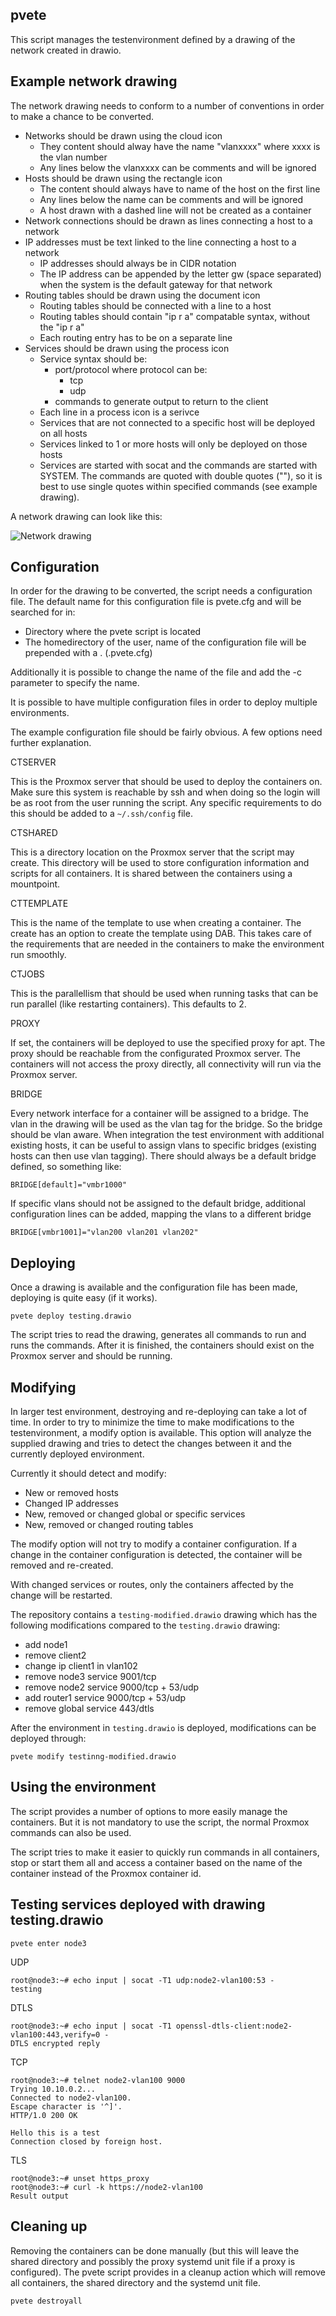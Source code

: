 ## pvete

This script manages the testenvironment defined by a drawing of the network created in drawio.

## Example network drawing

The network drawing needs to conform to a number of conventions in order to make a chance to be converted.

* Networks should be drawn using the cloud icon
  * They content should alway have the name "vlanxxxx" where xxxx is the vlan number
  * Any lines below the vlanxxxx can be comments and will be ignored
* Hosts should be drawn using the rectangle icon
  * The content should always have to name of the host on the first line
  * Any lines below the name can be comments and will be ignored
  * A host drawn with a dashed line will not be created as a container
* Network connections should be drawn as lines connecting a host to a network
* IP addresses must be text linked to the line connecting a host to a network
  * IP addresses should always be in CIDR notation
  * The IP address can be appended by the letter gw (space separated) when the system is the default gateway for that network
* Routing tables should be drawn using the document icon
  * Routing tables should be connected with a line to a host
  * Routing tables should contain "ip r a" compatable syntax, without the "ip r a"
  * Each routing entry has to be on a separate line
* Services should be drawn using the process icon
  * Service syntax should be:
    * port/protocol where protocol can be:
      * tcp
      * udp
    * commands to generate output to return to the client
  * Each line in a process icon is a serivce
  * Services that are not connected to a specific host will be deployed on all hosts
  * Services linked to 1 or more hosts will only be deployed on those hosts
  * Services are started with socat and the commands are started with SYSTEM. The commands are quoted with double quotes (""), so it is best to use single quotes within specified commands (see example drawing).

A network drawing can look like this:

![Network drawing](testing.drawio.png "Network drawing")

## Configuration

In order for the drawing to be converted, the script needs a configuration file. The default name for
this configuration file is pvete.cfg and will be searched for in:
* Directory where the pvete script is located
* The homedirectory of the user, name of the configuration file will be prepended with a . (.pvete.cfg)

Additionally it is possible to change the name of the file and add the -c parameter to specify the name.

It is possible to have multiple configuration files in order to deploy multiple environments.

The example configuration file should be fairly obvious. A few options need further explanation.

CTSERVER

This is the Proxmox server that should be used to deploy the containers on. Make sure this system is
reachable by ssh and when doing so the login will be as root from the user running the script. Any
specific requirements to do this should be added to a ```~/.ssh/config``` file.

CTSHARED

This is a directory location on the Proxmox server that the script may create. This directory will be used
to store configuration information and scripts for all containers. It is shared between the containers
using a mountpoint.

CTTEMPLATE

This is the name of the template to use when creating a container. The create has an option to create the
template using DAB. This takes care of the requirements that are needed in the containers to make the
environment run smoothly.

CTJOBS

This is the parallellism that should be used when running tasks that can be run parallel (like restarting
containers). This defaults to 2.

PROXY

If set, the containers will be deployed to use the specified proxy for apt. The proxy should be reachable
from the configurated Proxmox server. The containers will not access the proxy directly, all connectivity
will run via the Proxmox server.

BRIDGE

Every network interface for a container will be assigned to a bridge. The vlan in the drawing will be used
as the vlan tag for the bridge. So the bridge should be vlan aware.
When integration the test environment with additional existing hosts, it can be useful to assign vlans to
specific bridges (existing hosts can then use vlan tagging).
There should always be a default bridge defined, so something like:
```
BRIDGE[default]="vmbr1000"
```
If specific vlans should not be assigned to the default bridge, additional configuration lines can be added,
mapping the vlans to a different bridge
```
BRIDGE[vmbr1001]="vlan200 vlan201 vlan202"
```

## Deploying

Once a drawing is available and the configuration file has been made, deploying is quite easy (if it works).

```
pvete deploy testing.drawio
```

The script tries to read the drawing, generates all commands to run and runs the commands. After it is
finished, the containers should exist on the Proxmox server and should be running.

## Modifying

In larger test environment, destroying and re-deploying can take a lot of time. In order to try to minimize
the time to make modifications to the testenvironment, a modify option is available. This option will analyze
the supplied drawing and tries to detect the changes between it and the currently deployed environment.

Currently it should detect and modify:
* New or removed hosts
* Changed IP addresses
* New, removed or changed global or specific services
* New, removed or changed routing tables

The modify option will not try to modify a container configuration. If a change in the container configuration
is detected, the container will be removed and re-created.

With changed services or routes, only the containers affected by the change will be restarted.

The repository contains a ```testing-modified.drawio``` drawing which has the following modifications compared to the
```testing.drawio``` drawing:
* add node1
* remove client2
* change ip client1 in vlan102
* remove node3 service 9001/tcp
* remove node2 service 9000/tcp + 53/udp
* add router1 service 9000/tcp + 53/udp
* remove global service 443/dtls

After the environment in ```testing.drawio``` is deployed, modifications can be deployed through:

```
pvete modify testinng-modified.drawio
```

## Using the environment

The script provides a number of options to more easily manage the containers. But it is not mandatory to use
the script, the normal Proxmox commands can also be used.

The script tries to make it easier to quickly run commands in all containers, stop or start them all and
access a container based on the name of the container instead of the Proxmox container id.

## Testing services deployed with drawing testing.drawio

```
pvete enter node3
```

UDP
```
root@node3:~# echo input | socat -T1 udp:node2-vlan100:53 -
testing
```

DTLS
```
root@node3:~# echo input | socat -T1 openssl-dtls-client:node2-vlan100:443,verify=0 -
DTLS encrypted reply
```

TCP
```
root@node3:~# telnet node2-vlan100 9000
Trying 10.10.0.2...
Connected to node2-vlan100.
Escape character is '^]'.
HTTP/1.0 200 OK

Hello this is a test
Connection closed by foreign host.
```

TLS
```
root@node3:~# unset https_proxy
root@node3:~# curl -k https://node2-vlan100
Result output
```

## Cleaning up

Removing the containers can be done manually (but this will leave the shared directory and possibly the
proxy systemd unit file if a proxy is configured). The pvete script provides in a cleanup action which
will remove all containers, the shared directory and the systemd unit file.

```
pvete destroyall
```
